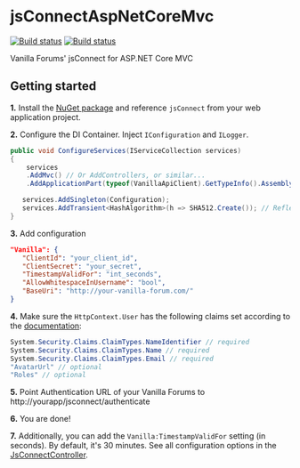 # jsConnectAspNetCoreMvc
[![Build status](https://ci.appveyor.com/api/projects/status/2pd8rmd5kaico1au?svg=true)](https://ci.appveyor.com/project/petrsvihlik/jsconnectaspnetcoremvc)
[![Build status](https://img.shields.io/nuget/v/jsConnectAspNetCoreMvc.svg)](https://www.nuget.org/packages/jsConnectAspNetCoreMvc/)



Vanilla Forums' jsConnect for ASP.NET Core MVC

## Getting started

**1.** Install the [NuGet package](https://www.nuget.org/packages/jsConnectAspNetCoreMvc/) and reference `jsConnect` from your web application project.

**2.** Configure the DI Container. Inject `IConfiguration` and `ILogger`.

```csharp
public void ConfigureServices(IServiceCollection services)
{
	services
	.AddMvc() // Or AddControllers, or similar...
	.AddApplicationPart(typeof(VanillaApiClient).GetTypeInfo().Assembly); // Add the controllers from this

   services.AddSingleton(Configuration);
   services.AddTransient<HashAlgorithm>(h => SHA512.Create()); // Reflect the hashing algorithm set in Vanilla Forums
}
```

**3.** Add configuration
```json
"Vanilla": {
   "ClientId": "your_client_id",
   "ClientSecret": "your_secret",
   "TimestampValidFor": "int_seconds",
   "AllowWhitespaceInUsername": "bool",
   "BaseUri": "http://your-vanilla-forum.com/"
}
```
**4.** Make sure the `HttpContext.User` has the following claims set according to the [documentation](http://docs.vanillaforums.com/help/sso/jsconnect/seamless/):
```csharp
System.Security.Claims.ClaimTypes.NameIdentifier // required
System.Security.Claims.ClaimTypes.Name // required
System.Security.Claims.ClaimTypes.Email // required
"AvatarUrl" // optional
"Roles" // optional
```

**5.** Point Authentication URL of your Vanilla Forums to http://yourapp/jsconnect/authenticate

**6.** You are done!

**7.** Additionally, you can add the `Vanilla:TimestampValidFor` setting (in seconds). By default, it's 30 minutes.
See all configuration options in the [JsConnectController](https://github.com/petrsvihlik/jsConnectAspNetCoreMvc/blob/master/src/jsConnect/Controllers/JsConnectController.cs#L23).

